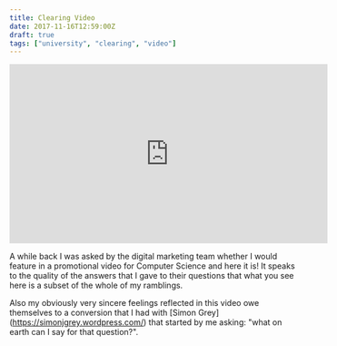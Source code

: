 ```yaml
---
title: Clearing Video
date: 2017-11-16T12:59:00Z
draft: true
tags: ["university", "clearing", "video"]
---
```


<iframe width="560" height="315" src="https://www.youtube.com/embed/ESfVgIowpss?rel=0" frameborder="0" allowfullscreen></iframe>

A while back I was asked by the digital marketing team whether I would feature in a promotional video for Computer Science and here it is! It speaks to the quality of the answers that I gave to their questions that what you see here is a subset of the whole of my ramblings.

<!--more-->

Also my obviously very sincere feelings reflected in this video owe themselves to a conversion that I had with [Simon Grey] (https://simonjgrey.wordpress.com/) that started by me asking: "what on earth can I say for that question?".
